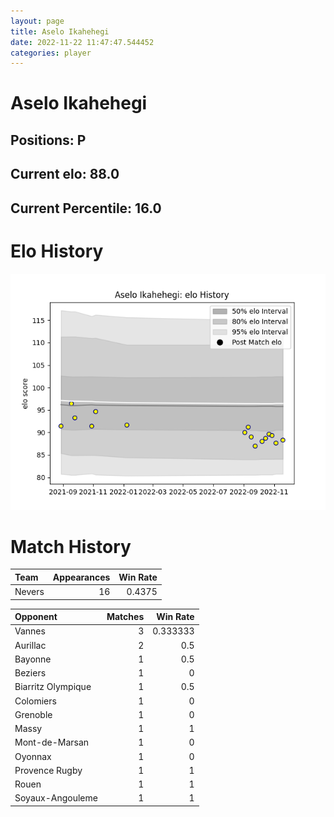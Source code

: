 ```yaml
---  
layout: page  
title: Aselo Ikahehegi  
date: 2022-11-22 11:47:47.544452  
categories: player  
---
```

# Aselo Ikahehegi

## Positions: P

## Current elo: 88.0

## Current Percentile: 16.0

# Elo History


![elo history](history_AseloIkahehegi.png)
# Match History


| Team   |   Appearances |   Win Rate |
|:-------|--------------:|-----------:|
| Nevers |            16 |     0.4375 |

| Opponent           |   Matches |   Win Rate |
|:-------------------|----------:|-----------:|
| Vannes             |         3 |   0.333333 |
| Aurillac           |         2 |   0.5      |
| Bayonne            |         1 |   0.5      |
| Beziers            |         1 |   0        |
| Biarritz Olympique |         1 |   0.5      |
| Colomiers          |         1 |   0        |
| Grenoble           |         1 |   0        |
| Massy              |         1 |   1        |
| Mont-de-Marsan     |         1 |   0        |
| Oyonnax            |         1 |   0        |
| Provence Rugby     |         1 |   1        |
| Rouen              |         1 |   1        |
| Soyaux-Angouleme   |         1 |   1        |